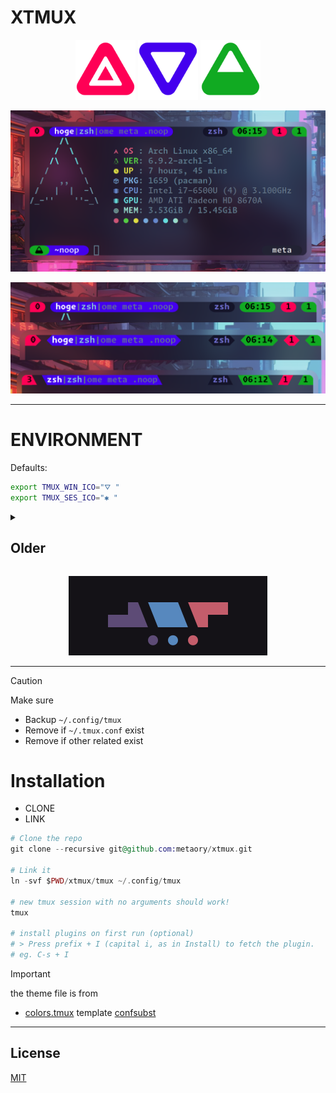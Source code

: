 XTMUX
=====

<div align=center>
  <img src=".github/assets/sbg.png" width="96px" />
  <img src=".github/assets/wbg.png" width="96px" />
  <img src=".github/assets/ebg.png" width="96px" />
</div>


<p align="center">
  <img src="./.github/assets/2405_31_061530-full.png" />
</p>

<p align="center">
  <img src="./.github/assets/2405_31_061500-line.png" />
</p>

---

ENVIRONMENT
===========

Defaults:
```sh
export TMUX_WIN_ICO="⛛ "
export TMUX_SES_ICO="✱ "
```

<details>
  <summary>
    <h2> Older </h2>
  </summary>

  <p align="center">
    <img src=".github/assets/2022-01-30-101819_2560x1080_scrot.png" />
  </p>

  <p align="center">
    <img src=".github/assets/2022-01-30-162046_734x304_scrot.png" />
  </p>

  <p align="center">
    <img src=".github/assets/2022-01-31-155740_1017x271_scrot.png" />
  </p>

  <p align="center">
    <img src=".github/assets/2022-01-31-155810_899x273_scrot.png" />
  </p>
</details>
<p align="center">
  <img src=".github/assets/2022-01-29-163127_318x127_scrot.png"/>
</p>

---

> [!Caution]
> Make sure
>
> - Backup `~/.config/tmux`
> - Remove if `~/.tmux.conf` exist
> - Remove if other related exist


# Installation

- CLONE
- LINK


```ex
# Clone the repo
git clone --recursive git@github.com:metaory/xtmux.git

# Link it
ln -svf $PWD/xtmux/tmux ~/.config/tmux

# new tmux session with no arguments should work!
tmux

# install plugins on first run (optional)
# > Press prefix + I (capital i, as in Install) to fetch the plugin.
# eg. C-s + I

```
> [!Important]
> the theme file is from
>
> - [colors.tmux](tmux/colors.tmux) template [confsubst](https://github.com/metaory/confsubst/blob/master/templates/colors.tmux)

---

## License

[MIT](LICENSE)
